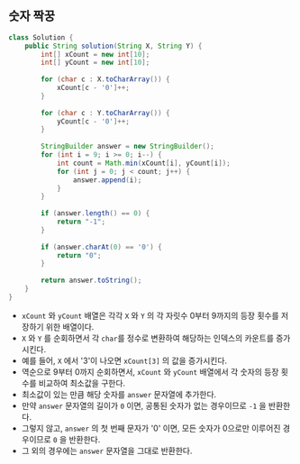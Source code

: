 ## 숫자 짝꿍

```java
class Solution {
    public String solution(String X, String Y) {
        int[] xCount = new int[10];
        int[] yCount = new int[10];
        
        for (char c : X.toCharArray()) {
            xCount[c - '0']++;
        }
        
        for (char c : Y.toCharArray()) {
            yCount[c - '0']++;
        }
        
        StringBuilder answer = new StringBuilder();
        for (int i = 9; i >= 0; i--) {
            int count = Math.min(xCount[i], yCount[i]);
            for (int j = 0; j < count; j++) {
                answer.append(i);
            }
        }
        
        if (answer.length() == 0) {
            return "-1";
        }
        
        if (answer.charAt(0) == '0') {
            return "0";
        }
        
        return answer.toString();
    }
}
```

* `xCount` 와 `yCount` 배열은 각각 `X` 와 `Y` 의 각 자릿수 0부터 9까지의 등장 횟수를 저장하기 위한 배열이다.
* `X` 와 `Y` 를 순회하면서 각 `char`를 정수로 변환하여 해당하는 인덱스의 카운트를 증가시킨다. 
* 예를 들어, `X` 에서 '3'이 나오면 `xCount[3]` 의 값을 증가시킨다.
* 역순으로 9부터 0까지 순회하면서, `xCount` 와 `yCount` 배열에서 각 숫자의 등장 횟수를 비교하여 최소값을 구한다.
* 최소값이 있는 만큼 해당 숫자를 `answer` 문자열에 추가한다.
* 만약 `answer` 문자열의 길이가 `0` 이면, 공통된 숫자가 없는 경우이므로 `-1` 을 반환한다.
* 그렇지 않고, `answer` 의 첫 번째 문자가 '0' 이면, 모든 숫자가 0으로만 이루어진 경우이므로 `0` 을 반환한다.
* 그 외의 경우에는 `answer` 문자열을 그대로 반환한다.